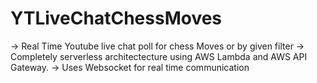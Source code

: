 # YTLiveChatChessMoves
-> Real Time Youtube live chat poll for chess Moves or by given filter
-> Completely serverless architectecture using AWS Lambda and AWS API Gateway.
-> Uses Websocket for real time communication

